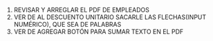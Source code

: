 1) REVISAR Y ARREGLAR EL PDF DE EMPLEADOS
2) VER DE AL DESCUENTO UNITARIO SACARLE LAS FLECHAS(INPUT NUMÉRICO), QUE SEA DE PALABRAS
3) VER DE AGREGAR BOTÓN PARA SUMAR TEXTO EN EL PDF
